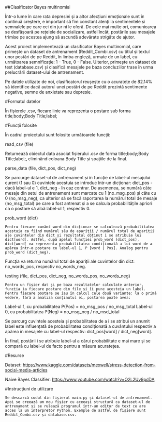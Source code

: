 ##Clasificator Bayes multinomial

Într-o lume în care rata depresiei și a altor afecțiuni emoționale sunt în continuă creștere, e important să fim constant atenți la sentimentele și semnalele pe care cei din jur ni le oferă. De cele mai multe ori, comunicarea se desfășoară pe rețelele de socializare, astfel încât, postările sau mesajele trimise pe acestea ajung să ascundă adevărate strigăte de ajutor.

Acest proiect implementează un clasificator Bayes multinomial, care primește un dataset de antrenament (Reddit_Combi.csv) cu titlul și textul unor postări de pe Reddit, în limba engleză, urmate de un label, cu următoarea semnificație: 1 - True, 0 - False. Ulterior, primește un dataset de test (database.csv) și clasifică mesajele pe baza concluziilor trase în urma prelucrării dataset-ului de antrenament.

Pe datele utilizate de noi, clasificatorul reușește cu o acuratețe de 82.14% să identifice dacă autorul unei postări de pe Reddit prezintă sentimente negative, semne de anxietate sau depresie.

#Formatul datelor

În fișierele .csv, fiecare linie va reprezenta o postare sub forma title;body;Body Title;label; 

#Funcții folosite

În cadrul proiectului sunt folosite următoarele funcții:

read_csv (file)

Returnează obiectul data asociat fișierului .csv de forma title;body;Body Title;label;, eliminând coloana Body Title și spațiile de la final.

parse_data (file, dict_pos, dict_neg)

Se parcurge dataset-ul de antrenament și în funcție de label-ul mesajului curent (1 sau 0) cuvintele acestuia se introduc într-un dicționar: dict_pos - dacă label-ul e 1, dict_neg - în caz contrar. De asemenea, se numără câte mesaje din setul de antrenament sunt marcate cu 1 (no_msg_pos) și câte cu 0 (no_msg_neg), ca ulterior să se facă raportarea la numărul total de mesaje (no_msg_total) pe care a fost antrenat și a se calcula probabilitățile apriori ca o postare să aibă label-ul 1, respectiv 0.

prob_word (dict)

	Pentru fiecare cuvânt word din dicționar se calculează probabilitatea acestuia ca fiind numărul său de apariții / numărul total de apariții ale cuvintelor din dict și rezultatul obținut i se atribuie lui dict[word]. Astfel, după apelul funcției prob_word (dict_pos), dict[word] va reprezenta probabilitatea condiționată a lui word de a apărea într-o postare cu label-ul 1, P [word | Pos]. Analog pentru prob_word (dict_neg).

Funcția va returna numărul total de apariții ale cuvintelor din dict: no_words_pos, respectiv no_words_neg.

testing (file, dict_pos, dict_neg, no_words_pos, no_words_neg)

	Pentru un fișier dat și pe baza rezultatelor calculate anterior, funcția ia fiecare postare din file și îi pune acesteia un label. Pentru fiecare postare se iau în calcul cele două variante: la o primă vedere, fără a analiza conținutul ei, postarea poate avea:

Label-ul 1, cu probabilitatea P(Pos) = no_msg_pos / no_msg_total
Label-ul 0, cu probabilitatea P(Neg) = no_msg_neg / no_msd_total

Se parcurg cuvintele acesteia și probabilitatea de a i se atribui un anumit label este influențată de probabilitatea condiționată a cuvântului respectiv a apărea în mesajele cu label-ul respectiv: dict_pos[word] / dict_neg[word].

În final, postării i se atribuie label-ul a cărui probabilitate e mai mare și se compară cu label-ul de facto pentru a măsura acuratețea.

#Resurse

Dataset: https://www.kaggle.com/datasets/mexwell/stress-detection-from-social-media-articles

Naive Bayes Classifier: https://www.youtube.com/watch?v=O2L2Uv9pdDA

#Instrucțiuni de utilizare

	Se descarcă codul din fișierul main.py și dataset-ul de antrenament. Apoi se creează un nou fișier cu aceeași structură ca dataset-ul de antrenament și se rulează programul într-un editor de text ce are acces la un interpretor Python. Exemple de astfel de fișiere sunt Reddit_Combi.csv și database.csv.

 
	
